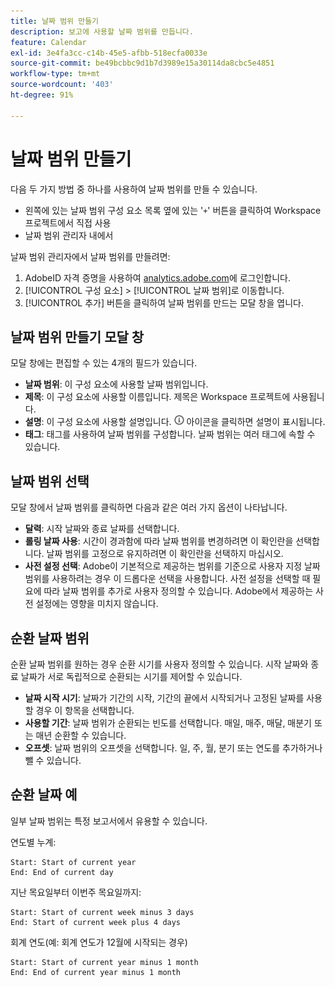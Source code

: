 ```yaml
---
title: 날짜 범위 만들기
description: 보고에 사용할 날짜 범위를 만듭니다.
feature: Calendar
exl-id: 3e4fa3cc-c14b-45e5-afbb-518ecfa0033e
source-git-commit: be49bcbbc9d1b7d3989e15a30114da8cbc5e4851
workflow-type: tm+mt
source-wordcount: '403'
ht-degree: 91%

---
```


# 날짜 범위 만들기

다음 두 가지 방법 중 하나를 사용하여 날짜 범위를 만들 수 있습니다.

* 왼쪽에 있는 날짜 범위 구성 요소 목록 옆에 있는 &#39;`+`&#39; 버튼을 클릭하여 Workspace 프로젝트에서 직접 사용
* 날짜 범위 관리자 내에서

날짜 범위 관리자에서 날짜 범위를 만들려면:

1. AdobeID 자격 증명을 사용하여 [analytics.adobe.com](https://analytics.adobe.com)에 로그인합니다.
1. [!UICONTROL 구성 요소] > [!UICONTROL 날짜 범위]로 이동합니다.
1. [!UICONTROL 추가] 버튼을 클릭하여 날짜 범위를 만드는 모달 창을 엽니다.

## 날짜 범위 만들기 모달 창

모달 창에는 편집할 수 있는 4개의 필드가 있습니다.

* **날짜 범위**: 이 구성 요소에 사용할 날짜 범위입니다.
* **제목**: 이 구성 요소에 사용할 이름입니다. 제목은 Workspace 프로젝트에 사용됩니다.
* **설명**: 이 구성 요소에 사용할 설명입니다. ![i](../assets/i.png) 아이콘을 클릭하면 설명이 표시됩니다.
* **태그**: 태그를 사용하여 날짜 범위를 구성합니다. 날짜 범위는 여러 태그에 속할 수 있습니다.

## 날짜 범위 선택

모달 창에서 날짜 범위를 클릭하면 다음과 같은 여러 가지 옵션이 나타납니다.

* **달력**: 시작 날짜와 종료 날짜를 선택합니다.
* **롤링 날짜 사용**: 시간이 경과함에 따라 날짜 범위를 변경하려면 이 확인란을 선택합니다. 날짜 범위를 고정으로 유지하려면 이 확인란을 선택하지 마십시오.
* **사전 설정 선택**: Adobe이 기본적으로 제공하는 범위를 기준으로 사용자 지정 날짜 범위를 사용하려는 경우 이 드롭다운 선택을 사용합니다. 사전 설정을 선택할 때 필요에 따라 날짜 범위를 추가로 사용자 정의할 수 있습니다. Adobe에서 제공하는 사전 설정에는 영향을 미치지 않습니다.

## 순환 날짜 범위

순환 날짜 범위를 원하는 경우 순환 시기를 사용자 정의할 수 있습니다. 시작 날짜와 종료 날짜가 서로 독립적으로 순환되는 시기를 제어할 수 있습니다.

* **날짜 시작 시기**: 날짜가 기간의 시작, 기간의 끝에서 시작되거나 고정된 날짜를 사용할 경우 이 항목을 선택합니다.
* **사용할 기간**: 날짜 범위가 순환되는 빈도를 선택합니다. 매일, 매주, 매달, 매분기 또는 매년 순환할 수 있습니다.
* **오프셋**: 날짜 범위의 오프셋을 선택합니다. 일, 주, 월, 분기 또는 연도를 추가하거나 뺄 수 있습니다.

## 순환 날짜 예

일부 날짜 범위는 특정 보고서에서 유용할 수 있습니다.

연도별 누계:

```text
Start: Start of current year
End: End of current day
```

지난 목요일부터 이번주 목요일까지:

```text
Start: Start of current week minus 3 days
End: Start of current week plus 4 days
```

회계 연도(예: 회계 연도가 12월에 시작되는 경우)

```text
Start: Start of current year minus 1 month
End: End of current year minus 1 month
```
